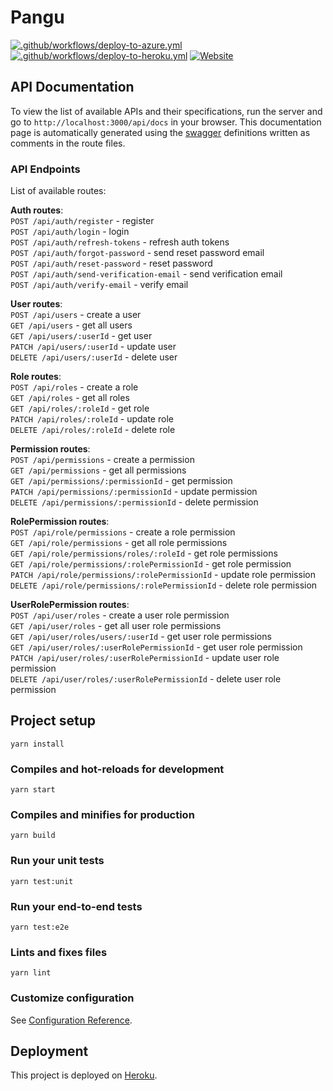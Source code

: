 # Pangu

[![.github/workflows/deploy-to-azure.yml](https://github.com/see/pangu/actions/workflows/deploy-to-azure.yml/badge.svg?branch=main)](https://github.com/see/pangu/actions/workflows/deploy-to-azure.yml)
[![.github/workflows/deploy-to-heroku.yml](https://github.com/see/pangu/actions/workflows/deploy-to-heroku.yml/badge.svg?branch=main)](https://github.com/see/pangu/actions/workflows/deploy-to-heroku.yml)
[![Website](https://img.shields.io/website?url=https://pangu.kimmy.me)](https://pangu.kimmy.me)

## API Documentation

To view the list of available APIs and their specifications, run the server and go to `http://localhost:3000/api/docs` in your browser. This documentation page is automatically generated using the [swagger](https://swagger.io/) definitions written as comments in the route files.

### API Endpoints

List of available routes:

**Auth routes**:\
`POST /api/auth/register` - register\
`POST /api/auth/login` - login\
`POST /api/auth/refresh-tokens` - refresh auth tokens\
`POST /api/auth/forgot-password` - send reset password email\
`POST /api/auth/reset-password` - reset password\
`POST /api/auth/send-verification-email` - send verification email\
`POST /api/auth/verify-email` - verify email

**User routes**:\
`POST /api/users` - create a user\
`GET /api/users` - get all users\
`GET /api/users/:userId` - get user\
`PATCH /api/users/:userId` - update user\
`DELETE /api/users/:userId` - delete user

**Role routes**:\
`POST /api/roles` - create a role\
`GET /api/roles` - get all roles\
`GET /api/roles/:roleId` - get role\
`PATCH /api/roles/:roleId` - update role\
`DELETE /api/roles/:roleId` - delete role

**Permission routes**:\
`POST /api/permissions` - create a permission\
`GET /api/permissions` - get all permissions\
`GET /api/permissions/:permissionId` - get permission\
`PATCH /api/permissions/:permissionId` - update permission\
`DELETE /api/permissions/:permissionId` - delete permission

**RolePermission routes**:\
`POST /api/role/permissions` - create a role permission\
`GET /api/role/permissions` - get all role permissions\
`GET /api/role/permissions/roles/:roleId` - get role permissions\
`GET /api/role/permissions/:rolePermissionId` - get role permission\
`PATCH /api/role/permissions/:rolePermissionId` - update role permission\
`DELETE /api/role/permissions/:rolePermissionId` - delete role permission

**UserRolePermission routes**:\
`POST /api/user/roles` - create a user role permission\
`GET /api/user/roles` - get all user role permissions\
`GET /api/user/roles/users/:userId` - get user role permissions\
`GET /api/user/roles/:userRolePermissionId` - get user role permission\
`PATCH /api/user/roles/:userRolePermissionId` - update user role permission\
`DELETE /api/user/roles/:userRolePermissionId` - delete user role permission

## Project setup
```
yarn install
```

### Compiles and hot-reloads for development
```
yarn start
```

### Compiles and minifies for production
```
yarn build
```

### Run your unit tests
```
yarn test:unit
```

### Run your end-to-end tests
```
yarn test:e2e
```

### Lints and fixes files
```
yarn lint
```

### Customize configuration
See [Configuration Reference](https://cli.vuejs.org/config/).

## Deployment

This project is deployed on [Heroku](https://www.heroku.com/).
